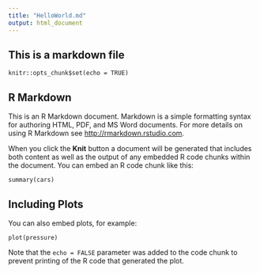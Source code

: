 ```yaml
---
title: "HelloWorld.md"
output: html_document
---
```

## This is a markdown file

```{r setup, include=FALSE}
knitr::opts_chunk$set(echo = TRUE)
```

## R Markdown

This is an R Markdown document. Markdown is a simple formatting syntax for authoring HTML, PDF, and MS Word documents. For more details on using R Markdown see <http://rmarkdown.rstudio.com>.

When you click the **Knit** button a document will be generated that includes both content as well as the output of any embedded R code chunks within the document. You can embed an R code chunk like this:

```{r cars}
summary(cars)
```


## Including Plots

You can also embed plots, for example:

```{r pressure, echo=FALSE}
plot(pressure)
```


Note that the `echo = FALSE` parameter was added to the code chunk to prevent printing of the R code that generated the plot.

